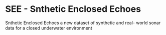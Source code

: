 # SEE - Snthetic Enclosed Echoes
Snthetic Enclosed Echoes a new dataset of synthetic and real- world sonar data for a closed underwater environment
